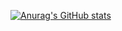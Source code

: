 [![Anurag's GitHub stats](https://github-readme-stats.vercel.app/api?username=Eowiin)](https://github.com/anuraghazra/github-readme-stats)
